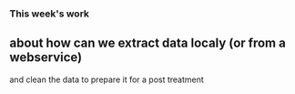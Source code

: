 ### This week's work ###
## about how can we extract data localy (or from a webservice) ##
and clean the data to prepare it for a post treatment

